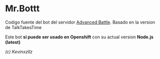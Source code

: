 Mr.Bottt
======

Codigo fuente del bot del servidor [Advanced Battle](http://advancedbattle.psim.us/).
Basado en la version de TalkTakesTime

Este bot **si puede ser usado en Openshift** con su actual version **Node.js (latest)**

_(c) Kevinxzllz_
